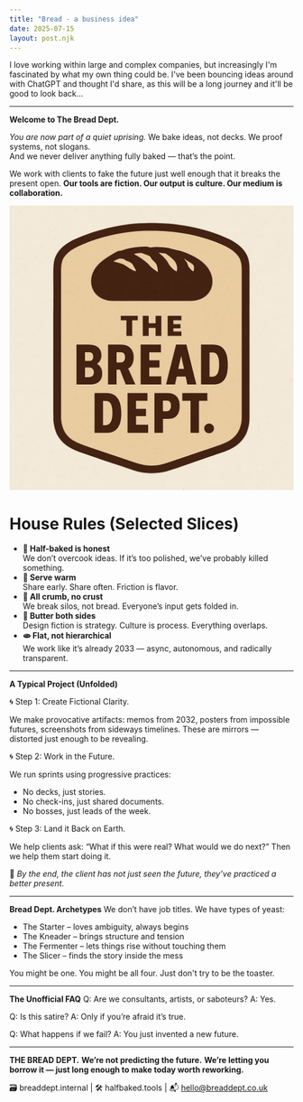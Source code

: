 ```yaml
---
title: "Bread - a business idea"
date: 2025-07-15
layout: post.njk
---
```


I love working within large and complex companies, but increasingly I'm fascinated by what my own thing could be. I've been bouncing ideas around with ChatGPT and thought I'd share, as this will be a long journey and it'll be good to look back...

***

**Welcome to The Bread Dept.**

*You are now part of a quiet uprising.*
We bake ideas, not decks. We proof systems, not slogans.  
And we never deliver anything fully baked — that’s the point.  

We work with clients to fake the future just well enough that it breaks the present open.
**Our tools are fiction. Our output is culture. Our medium is collaboration.**

![BreadDept](/images/breaddept.jpg)

# House Rules (Selected Slices)
- **🥖 Half-baked is honest**  
    We don’t overcook ideas. If it’s too polished, we’ve probably killed something.
- **🍞 Serve warm**  
    Share early. Share often. Friction is flavor.
- **🥐 All crumb, no crust**  
    We break silos, not bread. Everyone’s input gets folded in.
- **🧈 Butter both sides**  
    Design fiction is strategy. Culture is process. Everything overlaps.
- **🫓 Flat, not hierarchical**  
    We work like it’s already 2033 — async, autonomous, and radically transparent.

***


**A Typical Project (Unfolded)**

🌀 Step 1: Create Fictional Clarity.

We make provocative artifacts: memos from 2032, posters from impossible futures, screenshots from sideways timelines. These are mirrors — distorted just enough to be revealing.

🌀 Step 2: Work in the Future.

We run sprints using progressive practices:
- No decks, just stories.
- No check-ins, just shared documents.
- No bosses, just leads of the week.

🌀 Step 3: Land it Back on Earth.

We help clients ask: “What if this were real? What would we do next?”
Then we help them start doing it.

🧠 *By the end, the client has not just seen the future, they’ve practiced a better present.*

***


**Bread Dept. Archetypes**
We don’t have job titles. We have types of yeast:
- The Starter – loves ambiguity, always begins
- The Kneader – brings structure and tension
- The Fermenter – lets things rise without touching them
- The Slicer – finds the story inside the mess

You might be one. You might be all four.
Just don't try to be the toaster.


***


**The Unofficial FAQ**
Q: Are we consultants, artists, or saboteurs?
A: Yes.

Q: Is this satire?
A: Only if you’re afraid it’s true.

Q: What happens if we fail?
A: You just invented a new future.

***



**THE BREAD DEPT.**
**We’re not predicting the future.**
**We’re letting you borrow it — just long enough to make today worth reworking.**

🗃 breaddept.internal | 🛠 halfbaked.tools | 📬 hello@breaddept.co.uk

